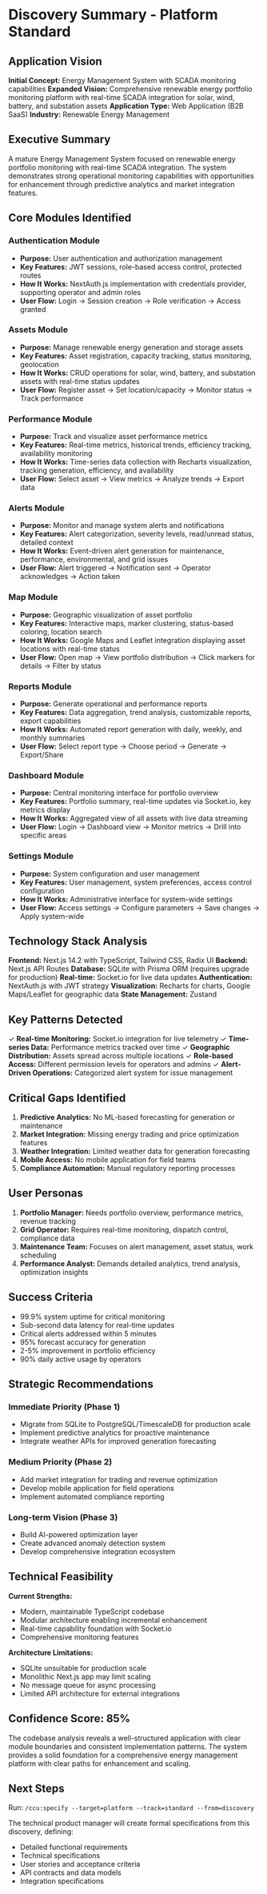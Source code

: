 # Discovery Summary - Platform Standard

## Application Vision
**Initial Concept:** Energy Management System with SCADA monitoring capabilities
**Expanded Vision:** Comprehensive renewable energy portfolio monitoring platform with real-time SCADA integration for solar, wind, battery, and substation assets
**Application Type:** Web Application (B2B SaaS)
**Industry:** Renewable Energy Management

## Executive Summary
A mature Energy Management System focused on renewable energy portfolio monitoring with real-time SCADA integration. The system demonstrates strong operational monitoring capabilities with opportunities for enhancement through predictive analytics and market integration features.

## Core Modules Identified

### Authentication Module
- **Purpose:** User authentication and authorization management
- **Key Features:** JWT sessions, role-based access control, protected routes
- **How It Works:** NextAuth.js implementation with credentials provider, supporting operator and admin roles
- **User Flow:** Login → Session creation → Role verification → Access granted

### Assets Module
- **Purpose:** Manage renewable energy generation and storage assets
- **Key Features:** Asset registration, capacity tracking, status monitoring, geolocation
- **How It Works:** CRUD operations for solar, wind, battery, and substation assets with real-time status updates
- **User Flow:** Register asset → Set location/capacity → Monitor status → Track performance

### Performance Module
- **Purpose:** Track and visualize asset performance metrics
- **Key Features:** Real-time metrics, historical trends, efficiency tracking, availability monitoring
- **How It Works:** Time-series data collection with Recharts visualization, tracking generation, efficiency, and availability
- **User Flow:** Select asset → View metrics → Analyze trends → Export data

### Alerts Module
- **Purpose:** Monitor and manage system alerts and notifications
- **Key Features:** Alert categorization, severity levels, read/unread status, detailed context
- **How It Works:** Event-driven alert generation for maintenance, performance, environmental, and grid issues
- **User Flow:** Alert triggered → Notification sent → Operator acknowledges → Action taken

### Map Module
- **Purpose:** Geographic visualization of asset portfolio
- **Key Features:** Interactive maps, marker clustering, status-based coloring, location search
- **How It Works:** Google Maps and Leaflet integration displaying asset locations with real-time status
- **User Flow:** Open map → View portfolio distribution → Click markers for details → Filter by status

### Reports Module
- **Purpose:** Generate operational and performance reports
- **Key Features:** Data aggregation, trend analysis, customizable reports, export capabilities
- **How It Works:** Automated report generation with daily, weekly, and monthly summaries
- **User Flow:** Select report type → Choose period → Generate → Export/Share

### Dashboard Module
- **Purpose:** Central monitoring interface for portfolio overview
- **Key Features:** Portfolio summary, real-time updates via Socket.io, key metrics display
- **How It Works:** Aggregated view of all assets with live data streaming
- **User Flow:** Login → Dashboard view → Monitor metrics → Drill into specific areas

### Settings Module
- **Purpose:** System configuration and user management
- **Key Features:** User management, system preferences, access control configuration
- **How It Works:** Administrative interface for system-wide settings
- **User Flow:** Access settings → Configure parameters → Save changes → Apply system-wide

## Technology Stack Analysis

**Frontend:** Next.js 14.2 with TypeScript, Tailwind CSS, Radix UI
**Backend:** Next.js API Routes
**Database:** SQLite with Prisma ORM (requires upgrade for production)
**Real-time:** Socket.io for live data updates
**Authentication:** NextAuth.js with JWT strategy
**Visualization:** Recharts for charts, Google Maps/Leaflet for geographic data
**State Management:** Zustand

## Key Patterns Detected

✓ **Real-time Monitoring:** Socket.io integration for live telemetry
✓ **Time-series Data:** Performance metrics tracked over time
✓ **Geographic Distribution:** Assets spread across multiple locations
✓ **Role-based Access:** Different permission levels for operators and admins
✓ **Alert-Driven Operations:** Categorized alert system for issue management

## Critical Gaps Identified

1. **Predictive Analytics:** No ML-based forecasting for generation or maintenance
2. **Market Integration:** Missing energy trading and price optimization features
3. **Weather Integration:** Limited weather data for generation forecasting
4. **Mobile Access:** No mobile application for field teams
5. **Compliance Automation:** Manual regulatory reporting processes

## User Personas

1. **Portfolio Manager:** Needs portfolio overview, performance metrics, revenue tracking
2. **Grid Operator:** Requires real-time monitoring, dispatch control, compliance data
3. **Maintenance Team:** Focuses on alert management, asset status, work scheduling
4. **Performance Analyst:** Demands detailed analytics, trend analysis, optimization insights

## Success Criteria

- 99.9% system uptime for critical monitoring
- Sub-second data latency for real-time updates
- Critical alerts addressed within 5 minutes
- 95% forecast accuracy for generation
- 2-5% improvement in portfolio efficiency
- 90% daily active usage by operators

## Strategic Recommendations

### Immediate Priority (Phase 1)
- Migrate from SQLite to PostgreSQL/TimescaleDB for production scale
- Implement predictive analytics for proactive maintenance
- Integrate weather APIs for improved generation forecasting

### Medium Priority (Phase 2)
- Add market integration for trading and revenue optimization
- Develop mobile application for field operations
- Implement automated compliance reporting

### Long-term Vision (Phase 3)
- Build AI-powered optimization layer
- Create advanced anomaly detection system
- Develop comprehensive integration ecosystem

## Technical Feasibility

**Current Strengths:**
- Modern, maintainable TypeScript codebase
- Modular architecture enabling incremental enhancement
- Real-time capability foundation with Socket.io
- Comprehensive monitoring features

**Architecture Limitations:**
- SQLite unsuitable for production scale
- Monolithic Next.js app may limit scaling
- No message queue for async processing
- Limited API architecture for external integrations

## Confidence Score: 85%

The codebase analysis reveals a well-structured application with clear module boundaries and consistent implementation patterns. The system provides a solid foundation for a comprehensive energy management platform with clear paths for enhancement and scaling.

## Next Steps

Run: `/ccu:specify --target=platform --track=standard --from=discovery`

The technical product manager will create formal specifications from this discovery, defining:
- Detailed functional requirements
- Technical specifications
- User stories and acceptance criteria
- API contracts and data models
- Integration specifications